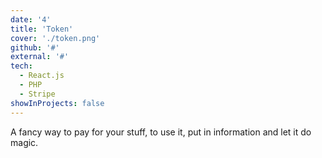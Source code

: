 ```yaml
---
date: '4'
title: 'Token'
cover: './token.png'
github: '#'
external: '#'
tech:
  - React.js
  - PHP
  - Stripe
showInProjects: false
---
```


A fancy way to pay for your stuff, to use it, put in information and let it do magic.

